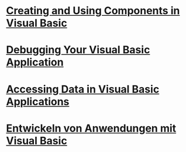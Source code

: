 # [Creating and Using Components in Visual Basic](creating-and-using-components.md)
# [Debugging Your Visual Basic Application](debugging.md)
# [Accessing Data in Visual Basic Applications](accessing-data.md)
# [Entwickeln von Anwendungen mit Visual Basic](index.md)
